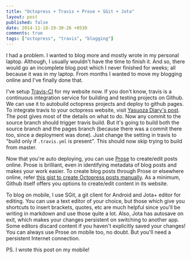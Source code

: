 ```yaml
---
title: "Octopress + Travis + Prose + SGit + Jota"
layout: post
published: false
date: 2014-11-18-19-30-26 +0530
comments: true
tags: ["octopress", "travis", "blogging"]
---
```


I had a problem. I wanted to blog more and mostly wrote in my personal laptop.  Although, I usually wouldn't have the time to finish it. And so, there would go an incomplete blog post which I never finished for weeks; all because it was in my laptop. From months I wanted to move my blogging online and I've finally done that.

<!--- more --->

I've setup [Travis-CI][1] for my website now. If you don't know, travis is a continuous integration service for building and testing projects on Github. We can use it to autobuild octopress projects and deploy to github pages. To integrate travis to your octopress website, visit [Yasuoza Diary's post][2]. The post gives most of the details on what to do. Now any commit to the source branch should trigger travis build. But it's going to build both the source branch and the pages branch (because there was a commit there too, since a deployment was done). Just change the setting in travis to "build only if `.travis.yml` is present". This should now skip trying to build from master.

Now that you're auto deploying, you can use [Prose][3] to create/edit posts online. Prose is brilliant, even in identifying metadata of blog posts and makes your work easier. To create blog posts through Prose or elsewhere online, refer [this gist to create Octopress posts manually][4]. As a minimum, Github itself offers you options to create/edit content in its website.

To blog on mobile, I use SGit, a git client for Android and Jota+ editor for editing. You can use a text editor of your choice, but those which give you shortcuts to insert brackets, quotes, etc are much helpful since you'll be writing in markdown and use those quite a lot. Also, Jota has autosave on exit, which makes your changes persistent on switching to another app. Some editors discard content if you haven't explicitly saved your changes! You can always use Prose on mobile too, no doubt. But you'll need a persistent Internet connection.

PS. I wrote this post on my mobile!

[1]: https://travis-ci.org
[2]: http://blog.yasuoza.com/2014/01/13/octopress-plus-github-pages-plus-travis/
[3]: http://prose.io
[4]: https://gist.github.com/sathyamvellal/2e73e8c70735d0c9051d
